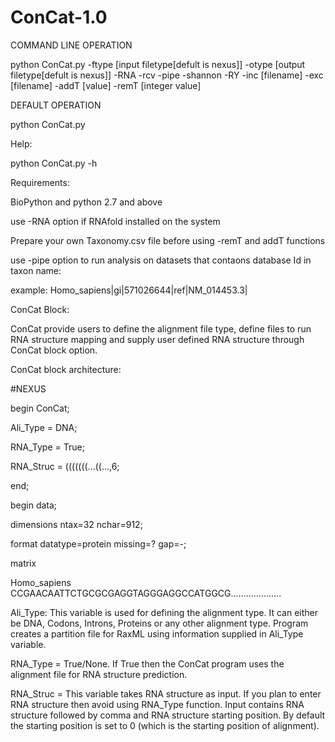ConCat-1.0
==========
COMMAND LINE OPERATION

python ConCat.py -ftype [input filetype[defult is nexus]] -otype [output filetype[defult is nexus]] -RNA -rcv -pipe -shannon -RY -inc [filename] -exc [filename] -addT [value] -remT [integer value]

DEFAULT OPERATION

python ConCat.py

Help:

python ConCat.py -h

Requirements:

BioPython and python 2.7 and above

use -RNA option if RNAfold installed on the system

Prepare your own Taxonomy.csv file before using -remT and addT functions

use -pipe option to run analysis on datasets that contaons database Id in taxon name:

example: Homo_sapiens|gi|571026644|ref|NM_014453.3| 

ConCat Block:

ConCat provide users to define the alignment file type, define files to run RNA structure mapping and supply user defined RNA structure through ConCat block option.

ConCat block architecture:

#NEXUS

begin ConCat;

  Ali_Type = DNA; 

  RNA_Type = True; 

  RNA_Struc = (((((((...((...,6;

end;

begin data;

dimensions ntax=32 nchar=912;

format datatype=protein missing=? gap=-;

matrix

Homo_sapiens CCGAACAATTCTGCGCGAGGTAGGGAGGCCATGGCG....................


Ali_Type: This variable is used for defining the alignment type. It can either be DNA, Codons, Introns, Proteins or any other alignment type. Program creates a partition file for RaxML using information supplied in Ali_Type variable.

RNA_Type = True/None. If True then the ConCat program uses the alignment file for RNA structure prediction.

RNA_Struc = This variable takes RNA structure as input. If you plan to enter RNA structure then avoid using RNA_Type function. Input contains RNA structure followed by comma and RNA structure starting position. By default the starting position is set to 0 (which is the starting position of alignment).







